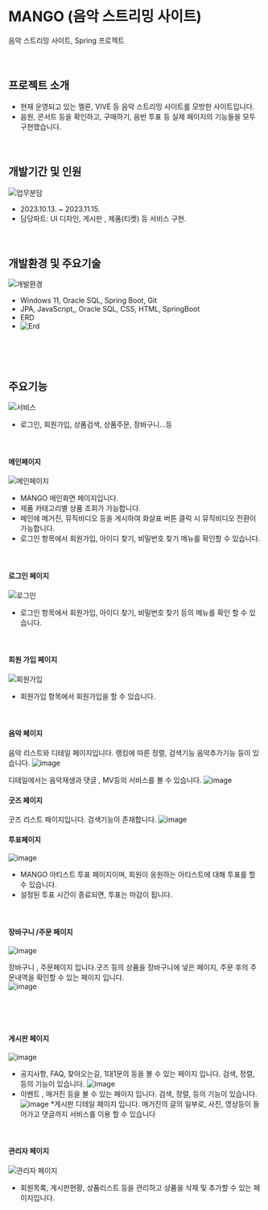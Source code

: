
# MANGO (음악 스트리밍 사이트)
음악 스트리밍 사이트, Spring 프로젝트
<br/><br/><br/>

## 프로젝트 소개
* 현재 운영되고 있는 멜론, VIVE 등 음악 스트리밍 사이트를 모방한 사이트입니다. 
* 음원, 콘서트 등을 확인하고, 구매하기, 음반 투표 등 실제 페이지의 기능들을 모두 구현했습니다.
<br/><br/><br/>

## 개발기간 및 인원
![업무분담](https://github.com/CHAERINYOU/Portfolio/assets/133833066/cd805d47-d815-47fb-9943-bd5733b591c1)
* 2023.10.13. ~ 2023.11.15.
* 담당파트: UI 디자인, 게시판 , 제품(티켓) 등 서비스 구현.
<br/><br/><br/>

## 개발환경 및 주요기술
![개발환경](https://github.com/CHAERINYOU/Portfolio/assets/133833066/b4c26e64-da17-4207-9cba-772bbda35ebd)
* Windows 11, Oracle SQL, Spring Boot, Git
* JPA, JavaScript,, Oracle SQL, CSS, HTML, SpringBoot 
* ERD
* ![Erd](https://github.com/CHAERINYOU/Portfolio/assets/133833066/d8235289-996b-425a-8fc1-b5ed4b12d848)

<br/><br/><br/>

## 주요기능
![서비스](https://github.com/CHAERINYOU/Portfolio/assets/133833066/b0d1ef7a-5a57-447f-b479-6d331f99cec3)
* 로그인, 회원가입, 상품검색, 상품주문, 장바구니...등
<br/><br/><br/>

#### 메인페이지

![메인페이지](https://github.com/2023-05-JAVA-DEVELOPER-143/web-project-team2-bbbb/assets/133833066/322e25ca-2f1a-4f00-8142-d7dfce62e1c8)
*  MANGO 메인화면 페이지입니다.
*  제품 카테고리별 상품 조회가 가능합니다.
*  메인에 메거진, 뮤직비디오 등을 게시하여 화살표 버튼 클릭 시 뮤직비디오 전환이 가능합니다.
*  로그인 항목에서 회원가입, 아이디 찾기, 비밀번호 찾기 메뉴를 확인할 수 있습니다. 
<br/><br/><br/>

#### 로그인 페이지

![로그인](https://github.com/2023-05-JAVA-DEVELOPER-143/web-project-team2-bbbb/assets/133833066/f99b8fff-ddf5-4dea-85f0-e53ec9d5e461)
* 로그인 항목에서 회원가입, 아이디 찾기, 비밀번호 찾기 등의 메뉴를 확인 할 수 있습니다.
<br/><br/><br/>

#### 회원 가입 페이지
![회원가입](https://github.com/2023-05-JAVA-DEVELOPER-143/web-project-team2-bbbb/assets/133833066/5ad72c63-46fb-4985-97d7-255d7eee0d9c)
* 회원가입 항목에서 회원가입을 할 수 있습니다.<br/><br/><br/>


#### 음악 페이지
음악 리스트와 디테일 페이지입니다. 랭킹에 따른 정렬, 검색기능 음악추가기능 등이 있습니다.
![image](https://github.com/WooHanYeong/teamProject-mango/assets/133833197/0b0a3415-f96e-48e7-afbb-e9846cc5de8a)

디테일에서는 음악재생과 댓글 , MV등의 서비스를 볼 수 있습니다.
![image](https://github.com/WooHanYeong/teamProject-mango/assets/133833197/578c867c-8f41-4de5-be50-a30da7dcd0d0)

#### 굿즈 페이지
굿즈 리스트 페이지입니다. 검색기능이 존재합니다.
![image](https://github.com/WooHanYeong/teamProject-mango/assets/133833197/c1ca0f47-cb00-4b17-8cab-09d517f623ef)

#### 투표페이지
![image](https://github.com/WooHanYeong/teamProject-mango/assets/133833197/686c0f63-1bec-4b6e-932d-353f0f90d6a9)
* MANGO 아티스트 투표 페이지이며, 회원이 응원하는 아티스트에 대해 투표를 할 수 있습니다.
* 설정된 투표 시간이 종료되면, 투표는 마감이 됩니다. <br/><br/><br/>


#### 장바구니 /주문  페이지
![image](https://github.com/WooHanYeong/teamProject-mango/assets/133833197/fa750640-06ee-4274-9b2c-8e99286dfba9)

장바구니 , 주문페이지 입니다.굿즈 등의 상품을 장바구니에 넣은 페이지, 주문 후의 주문내역을 확인할 수 있는 페이지 입니다.  
![image](https://github.com/WooHanYeong/teamProject-mango/assets/133833197/43f5075b-dd78-4e9f-8561-b9e3ac39fc42)

<br/><br/><br/>



#### 게시판 페이지
![image](https://github.com/WooHanYeong/teamProject-mango/assets/133833197/f8462b49-d3a2-4333-acb7-d913713a3e96)
* 공지사항, FAQ, 찾아오는길, 1대1문의 등을 볼 수 있는 페이지 입니다. 검색, 정렬, 등의 기능이 있습니다.
![image](https://github.com/WooHanYeong/teamProject-mango/assets/133833197/26073f23-2ab1-43d5-b7e2-bc5f94e6f5a2)
* 이벤트 , 매거진 등을 볼 수 있는 페이지 입니다. 검색, 정렬, 등의 기능이 있습니다.
![image](https://github.com/WooHanYeong/teamProject-mango/assets/133833197/35ea67da-9cae-4a05-b0f2-503ec7990657)
*게시판 디테일 페이지 입니다. 매거진의 글의 일부로, 사진, 영상등이 들어가고 댓글까지 서비스를 이용 할 수 있습니다 <br/><br/><br/>

#### 관리자 페이지
![관리자 페이지](https://github.com/2023-05-JAVA-DEVELOPER-143/web-project-team2-bbbb/assets/133833066/2840e70c-7cd5-46af-afcc-429f289bc70c)
* 회원목록, 게시판현황, 상품리스트 등을 관리하고 상품을 삭제 및 추가할 수 있는 페이지입니다.<br/><br/><br/>


